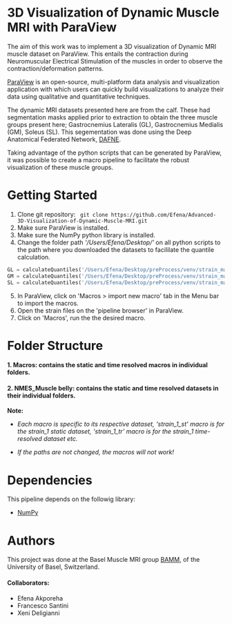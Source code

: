 # 3D Visualization of Dynamic Muscle MRI with ParaView
The aim of this work was to implement a 3D visualization of Dynamic MRI muscle dataset on ParaView. This entails the contraction during Neuromuscular Electrical Stimulation of the muscles in order to observe the contraction/deformation patterns.

[ParaView](https://www.paraview.org/) is an open-source, multi-platform data analysis and visualization application with which users can quickly build visualizations to analyze their data using qualitative and quantitative techniques.

The dynamic MRI datasets presented here are from the calf. These had segmentation masks applied prior to extraction to obtain the three muscle groups present here; Gastrocnemius Lateralis (GL), Gastrocnemius Medialis (GM), Soleus (SL). This segementation was done using the Deep Anatomical Federated Network, [DAFNE](https://dafne.network/).

Taking advantage of the python scripts that can be generated by ParaView, it was possible to create a macro pipeline to facilitate the robust visualization of these muscle groups.



# Getting Started
1. Clone git repository: ``` git clone https://github.com/Efena/Advanced-3D-Visualization-of-Dynamic-Muscle-MRI.git```
2. Make sure ParaView is installed.
3. Make sure the NumPy python library is installed.
4. Change the folder path *'/Users/Efena/Desktop/'* on all python scripts to the path where you downloaded the datasets to facililate the quantile calculation. 


```python
GL = calculateQuantiles('/Users/Efena/Desktop/preProcess/venv/strain_max1_GL.vtk', [0.25, 0.75])
GM = calculateQuantiles('/Users/Efena/Desktop/preProcess/venv/strain_max1_GM.vtk', [0.25, 0.75])
SL = calculateQuantiles('/Users/Efena/Desktop/preProcess/venv/strain_max1_Soleus.vtk', [0.25, 0.75])
```

5. In ParaView, click on 'Macros > import new macro' tab in the Menu bar to import the macros.
6. Open the strain files on the 'pipeline browser' in ParaView.
7. Click on 'Macros', run the the desired macro.

# Folder Structure
#### 1. Macros: contains the static and time resolved macros in individual folders.
#### 2. NMES_Muscle belly: contains the static and time resolved datasets in their individual folders.


**Note:**

- *Each macro is specific to its respective dataset, 'strain_1_st' macro is for the strain_1 static dataset, 'strain_1_tr' macro is for the strain_1 time-resolved dataset etc.*

- *If the paths are not changed, the macros will not work!* 

# Dependencies
This pipeline depends on the followig library:

- [NumPy](https://numpy.org/)


# Authors

This project was done at the Basel Muscle MRI group [BAMM](https://dbe.unibas.ch/en/research/imaging-modelling-diagnosis/basel-muscle-mri/), of the University of Basel, Switzerland.

#### Collaborators:
- Efena Akporeha
- Francesco Santini
- Xeni Deligianni

